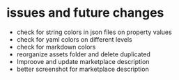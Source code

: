 # issues and future changes

- check for string colors in json files on property values
- check for yaml colors on different levels
- check for markdown colors
- reorganize assets folder and delete duplicated
- Improove and update marketplace description
- better screenshot for marketplace description